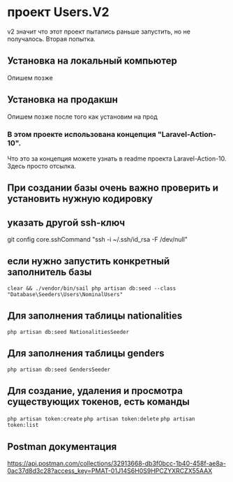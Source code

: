 # проект Users.V2

v2 значит что этот проект пытались раньше запустить, но не получалось. Вторая попытка.

## Установка на локальный компьютер
Опишем позже

## Установка на продакшн
Опишем позже после того как установим на прод

### В этом проекте использована концепция "Laravel-Action-10".
Что это за концепция можете узнать в readme проекта Laravel-Action-10. Здесь просто отсылка.

## При создании базы очень важно проверить и установить нужную кодировку

## указать другой ssh-ключ
git config core.sshCommand "ssh -i ~/.ssh/id_rsa -F /dev/null"

## если нужно запустить конкретный заполнитель базы

` clear && ./vendor/bin/sail php artisan db:seed --class "Database\Seeders\Users\NominalUsers" `

## Для заполнения таблицы nationalities

` php artisan db:seed NationalitiesSeeder `

## Для заполнения таблицы genders

` php artisan db:seed GendersSeeder `

## Для создание, удаления и просмотра существующих токенов, есть команды
` php artisan token:create `
` php artisan token:delete `
` php artisan token:list `

## Postman документация

https://api.postman.com/collections/32913668-db3f0bcc-1b40-458f-ae8a-0ac37d8d3c28?access_key=PMAT-01J14S6H0S9HPCZYXRCZX55AAX
